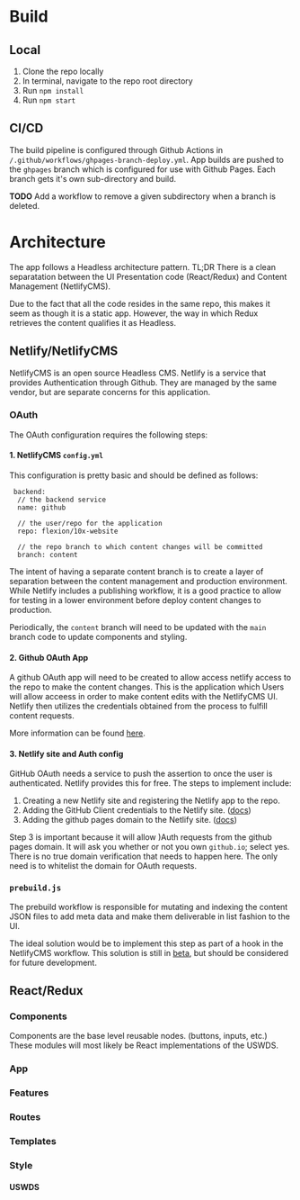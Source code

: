 # Build

## Local

1. Clone the repo locally
2. In terminal, navigate to the repo root directory
3. Run `npm install`
4. Run `npm start`

## CI/CD

The build pipeline is configured through Github Actions in `/.github/workflows/ghpages-branch-deploy.yml`. App builds are pushed to the `ghpages` branch which is configured for use with Github Pages. Each branch gets it's own sub-directory and build.

**TODO** Add a workflow to remove a given subdirectory when a branch is deleted.

# Architecture

The app follows a Headless architecture pattern. TL;DR There is a clean separatation between the UI Presentation code (React/Redux) and Content Management (NetlifyCMS).

Due to the fact that all the code resides in the same repo, this makes it seem as though it is a static app. However, the way in which Redux retrieves the content qualifies it as Headless.

## Netlify/NetlifyCMS

NetlifyCMS is an open source Headless CMS. Netlify is a service that provides Authentication through Github. They are managed by the same vendor, but are separate concerns for this application.

### OAuth

The OAuth configuration requires the following steps:

#### 1. NetlifyCMS `config.yml`

This configuration is pretty basic and should be defined as follows:

```
 backend:
  // the backend service
  name: github

  // the user/repo for the application
  repo: flexion/10x-website

  // the repo branch to which content changes will be committed
  branch: content
```

The intent of having a separate content branch is to create a layer of separation between the content management and production environment. While Netlify includes a publishing workflow, it is a good practice to allow for testing in a lower environment before deploy content changes to production.

Periodically, the `content` branch will need to be updated with the `main` branch code to update components and styling.

#### 2. Github OAuth App

A github OAuth app will need to be created to allow access netlify access to the repo to make the content changes. This is the application which Users will allow acceess in order to make content edits with the NetlifyCMS UI. Netlify then utilizes the credentials obtained from the process to fulfill content requests.

More information can be found [here](https://docs.netlify.com/visitor-access/oauth-provider-tokens/#using-an-authentication-provider).

#### 3. Netlify site and Auth config

GitHub OAuth needs a service to push the assertion to once the user is authenticated. Netlify provides this for free. The steps to implement include:

1. Creating a new Netlify site and registering the Netlify app to the repo.
2. Adding the GitHub Client credentials to the Netlify site. ([docs](https://docs.netlify.com/visitor-access/oauth-provider-tokens/#setup-and-settings))
3. Adding the github pages domain to the Netlify site. ([docs](https://docs.netlify.com/domains-https/custom-domains/#definitions))

Step 3 is important because it will allow )Auth requests from the github pages domain. It will ask you whether or not you own `github.io`; select yes. There is no true domain verification that needs to happen here. The only need is to whitelist the domain for OAuth requests.

### `prebuild.js`

The prebuild workflow is responsible for mutating and indexing the content JSON files to add meta data and make them deliverable in list fashion to the UI.

The ideal solution would be to implement this step as part of a hook in the NetlifyCMS workflow. This solution is still in [beta](https://www.netlifycms.org/docs/beta-features/#registering-to-cms-events), but should be considered for future development.

## React/Redux

### Components

Components are the base level reusable nodes. (buttons, inputs, etc.) These modules will most likely be React implementations of the USWDS.

### App

### Features

### Routes

### Templates

### Style

#### USWDS
